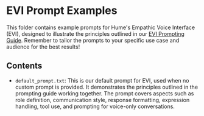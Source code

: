 # EVI Prompt Examples

This folder contains example prompts for Hume's Empathic Voice Interface (EVI), designed to illustrate the principles outlined in our [EVI Prompting Guide](https://dev.hume.ai/docs/empathic-voice-interface-evi/prompting). Remember to tailor the prompts to your specific use case and audience for the best results!

## Contents

- `default_prompt.txt`: This is our default prompt for EVI, used when no custom prompt is provided. It demonstrates the principles outlined in the prompting guide working together. The prompt covers aspects such as role definition, communication style, response formatting, expression handling, tool use, and prompting for voice-only conversations.
